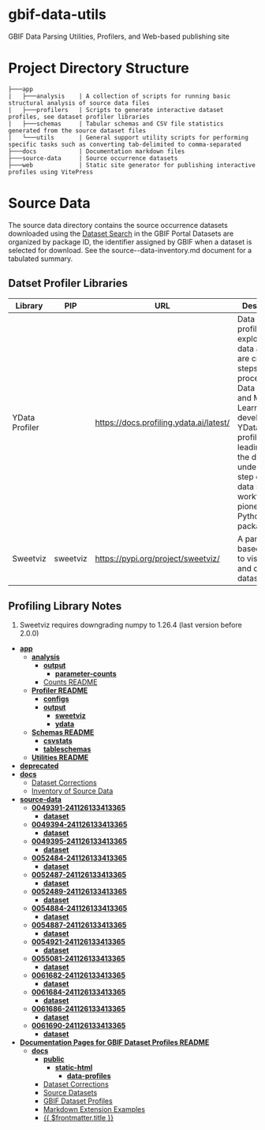 # gbif-data-utils
GBIF Data Parsing Utilities, Profilers, and Web-based publishing site

# Project Directory Structure
```
├───app
|   ├───analysis    | A collection of scripts for running basic structural analysis of source data files
|   ├───profilers   | Scripts to generate interactive dataset profiles, see dataset profiler libraries
|   ├───schemas     | Tabular schemas and CSV file statistics generated from the source dataset files
|   └───utils       | General support utility scripts for performing specific tasks such as converting tab-delimited to comma-separated
├───docs            | Documentation markdown files
├───source-data     | Source occurrence datasets
├───web             | Static site generator for publishing interactive profiles using VitePress
```

# Source Data
The source data directory contains the source occurrence datasets downloaded using the [Dataset Search](https://www.gbif.org/dataset/search) in the GBIF Portal
Datasets are organized by package ID, the identifier assigned by GBIF when a dataset is selected for download. See the source--data-inventory.md document for a tabulated summary.

## Datset Profiler Libraries
| Library | PIP                                         | URL                                       | Description                                                                                                                                                                                                                                                           | 
| -- |---------------------------------------------|-------------------------------------------|-----------------------------------------------------------------------------------------------------------------------------------------------------------------------------------------------------------------------------------------------------------------------|
| YData Profiler |                                             | https://docs.profiling.ydata.ai/latest/   | Data quality profiling and exploratory data analysis are crucial steps in the process of Data Science and Machine Learning development. YData-profiling is a leading tool in the data understanding step of the data science workflow as a pioneering Python package. |
| Sweetviz | sweetviz | https://pypi.org/project/sweetviz/        | A pandas-based library to visualize and compare datasets.                                                                                                                                                                                                             |

## Profiling Library Notes
1. Sweetviz requires downgrading numpy to 1.26.4 (last version before 2.0.0)

<!-- tree generated by markdown-notes-tree starts here -->

- [**app**](app)
    - [**analysis**](app/analysis)
        - [**output**](app/analysis/output)
            - [**parameter-counts**](app/analysis/output/parameter-counts)
        - [Counts README](app/analysis/count_README.md)
    - [**Profiler README**](app/profiler)
        - [**configs**](app/profiler/configs)
        - [**output**](app/profiler/output)
            - [**sweetviz**](app/profiler/output/sweetviz)
            - [**ydata**](app/profiler/output/ydata)
    - [**Schemas README**](app/schemas)
        - [**csvstats**](app/schemas/csvstats)
        - [**tableschemas**](app/schemas/tableschemas)
    - [**Utilities README**](app/utils)
- [**deprecated**](deprecated)
- [**docs**](docs)
    - [Dataset Corrections](docs/dataset_corrections.md)
    - [Inventory of Source Data](docs/source-data-inventory.md)
- [**source-data**](source-data)
    - [**0049391-241126133413365**](source-data/0049391-241126133413365)
        - [**dataset**](source-data/0049391-241126133413365/dataset)
    - [**0049394-241126133413365**](source-data/0049394-241126133413365)
        - [**dataset**](source-data/0049394-241126133413365/dataset)
    - [**0049395-241126133413365**](source-data/0049395-241126133413365)
        - [**dataset**](source-data/0049395-241126133413365/dataset)
    - [**0052484-241126133413365**](source-data/0052484-241126133413365)
        - [**dataset**](source-data/0052484-241126133413365/dataset)
    - [**0052487-241126133413365**](source-data/0052487-241126133413365)
        - [**dataset**](source-data/0052487-241126133413365/dataset)
    - [**0052489-241126133413365**](source-data/0052489-241126133413365)
        - [**dataset**](source-data/0052489-241126133413365/dataset)
    - [**0054884-241126133413365**](source-data/0054884-241126133413365)
        - [**dataset**](source-data/0054884-241126133413365/dataset)
    - [**0054887-241126133413365**](source-data/0054887-241126133413365)
        - [**dataset**](source-data/0054887-241126133413365/dataset)
    - [**0054921-241126133413365**](source-data/0054921-241126133413365)
        - [**dataset**](source-data/0054921-241126133413365/dataset)
    - [**0055081-241126133413365**](source-data/0055081-241126133413365)
        - [**dataset**](source-data/0055081-241126133413365/dataset)
    - [**0061682-241126133413365**](source-data/0061682-241126133413365)
        - [**dataset**](source-data/0061682-241126133413365/dataset)
    - [**0061684-241126133413365**](source-data/0061684-241126133413365)
        - [**dataset**](source-data/0061684-241126133413365/dataset)
    - [**0061686-241126133413365**](source-data/0061686-241126133413365)
        - [**dataset**](source-data/0061686-241126133413365/dataset)
    - [**0061690-241126133413365**](source-data/0061690-241126133413365)
        - [**dataset**](source-data/0061690-241126133413365/dataset)
- [**Documentation Pages for GBIF Dataset Profiles README**](web)
    - [**docs**](web/docs)
        - [**public**](web/docs/public)
            - [**static-html**](web/docs/public/static-html)
                - [**data-profiles**](web/docs/public/static-html/data-profiles)
        - [Dataset Corrections](web/docs/dataset-corrections.md)
        - [Source Datasets](web/docs/dataset-profiles-table.md)
        - [GBIF Dataset Profiles](web/docs/index.md)
        - [Markdown Extension Examples](web/docs/markdown-examples.md)
        - [{{ $frontmatter.title }}](web/docs/source-data-inventory.md)

<!-- tree generated by markdown-notes-tree ends here -->
